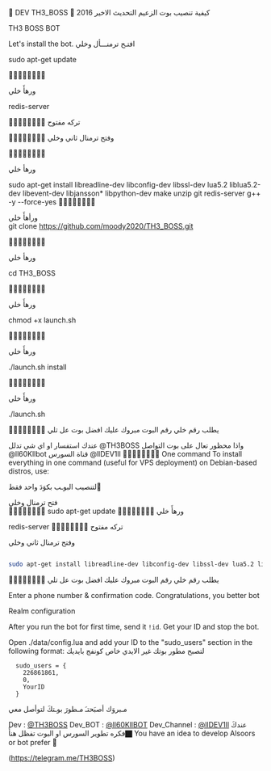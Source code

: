 💢 DEV TH3_BOSS 💢
كيفية تنصيب بوت الزعيم التحديث الاخير 2016

TH3 BOSS BOT

 Let's install the bot.
افتـح ترمنـــأل وخلي   

sudo apt-get update 

🔸➖🔹➖🔸➖🔹➖

ورهأَ خلي  

redis-server

🔸➖🔹➖🔸➖🔹➖
تركه مفتوح    

🔸➖🔹➖🔸➖🔹➖
وفتح ترمنال ثاني وخلي    

🔸➖🔹➖🔸➖🔹➖

ورهأ خلي    

sudo apt-get install libreadline-dev libconfig-dev libssl-dev lua5.2 liblua5.2-dev libevent-dev libjansson* libpython-dev make unzip git redis-server g++ -y --force-yes
🔸➖🔹➖🔸➖🔹➖

ورأهأَ خلي  
git clone https://github.com/moody2020/TH3_BOSS.git

🔸➖🔹➖🔸➖🔹➖

ورهأ خلي    

cd TH3_BOSS

🔸➖🔹➖🔸➖🔹➖

ورهأَ خلي 

chmod +x launch.sh

🔸➖🔹➖🔸➖🔹➖

ورهأَ خلي 

./launch.sh install

🔸➖🔹➖🔸➖🔹➖

ورهأَ خلي  

./launch.sh 

🔸➖🔹➖🔸➖🔹➖
يطلب رقم خلي رقم البوت 
مبروك عليك افضل بوت عل تلي 

عندك استفسار او اي شي تدلل 
@TH3BOSS
واذا محظور تعال على بوت التواصل
@ll60Kllbot
قناة السورس 
@llDEV1ll
🔸➖🔹➖🔸➖🔹➖
 One command
To install everything in one command (useful for VPS deployment) on Debian-based distros, use:

لتنصيب البوـب بكوَدَ واحد فقط َ   

فتح ترمنال وخلي   
🔸➖🔹➖🔸➖🔹➖
sudo apt-get update 
🔸➖🔹➖🔸➖🔹➖
ورهأَ خلي  

redis-server
🔸➖🔹➖🔸➖🔹➖
تركه مفتوح   

وفتح ترمنال ثاني وخلي  
```sh

sudo apt-get install libreadline-dev libconfig-dev libssl-dev lua5.2 liblua5.2-dev libevent-dev libjansson* libpython-dev make unzip git redis-server g++ -y --force-yes && git clone https://github.com/moody2020/TH3_BOSS.git && cd TH3_BOSS && chmod +x launch.sh && ./launch.sh install && ./launch.sh
```

🔸➖🔹➖🔸➖🔹➖
يطلب رقم خلي رقم البوت 
مبروك عليك افضل بوت عل تلي 

 Enter a phone number & confirmation code.
Congratulations, you better bot

 Realm configuration

After you run the bot for first time, send it `!id`. Get your ID and stop the bot.

Open ./data/config.lua and add your ID to the "sudo_users" section in the following format:
 لتصبح مطور بوتك غير الايدي خاص كونفج بايديك 
```
  sudo_users = {
    226861861,
    0,
    YourID
  }
```
 مـبروَك أصبَحتـَ مـطورَ بوـتكَ لتوأصل معي 

Dev :   [@TH3BOSS](https://telegram.me/TH3BOSS)
Dev_BOT :  [@ll60KllBOT](https://telegram.me/ll60KllBOT)
Dev_Channel : [@llDEV1ll](https://telegram.me/llDEV1ll)
عندكَ فكره تطوير السورس او البوت تفظل هنأَ🏿️
You have an idea to develop Alsoors or bot prefer 🏿️

(https://telegram.me/TH3BOSS)
